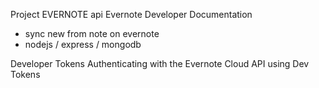 Project EVERNOTE api
Evernote Developer Documentation
- sync new from note on evernote
- nodejs / express / mongodb

Developer Tokens
Authenticating with the Evernote Cloud API using Dev Tokens


